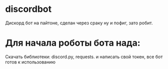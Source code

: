 # discordbot
Дискорд бот на пайтоне, сделан через сраку ну и пофиг, зато робит.

<h1>Для начала роботы бота нада:</h1>
Скачать библиотеки: discord.py, requests. 
и написать свой токен, все бот готов к использованию

